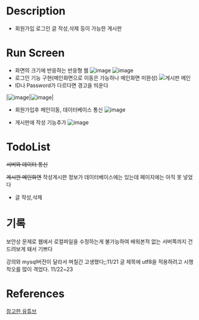 # Description
+ 회원가입 로그인 글 작성,삭제 등이 가능한 게시판

# Run Screen
+ 화면의 크기에 반응하는 반응형 웹
![image](https://user-images.githubusercontent.com/89134202/141644976-b2b70349-1869-4896-89e6-1f07f00a95e6.png)
![image](https://user-images.githubusercontent.com/89134202/141644998-c8032531-2fef-44f5-942f-5e29b26aec26.png)
+ 로그인 기능 구현(메인화면으로 이동은 가능하나 메인화면 미완성) 
![게시판 메인](https://user-images.githubusercontent.com/89134202/141775454-9a80992c-02f4-48d0-9ec4-15287ff3e2ea.GIF)
+ ID나 Password가 다르다면 경고을 띄운다

|![image](https://user-images.githubusercontent.com/89134202/141775941-03bed534-73e3-4307-9f84-80f059cb32e4.png)|![image](https://user-images.githubusercontent.com/89134202/141775995-a4de91bf-5e52-4e1d-a619-c6f037a5d22e.png)|
+ 회원가입후 메인이동, 데이터베이스 통신
![image](https://user-images.githubusercontent.com/89134202/142763440-0924b463-cb96-4b34-9a28-1b0575f63d71.png)

+ 게시판에 작성 기능추가
![image](https://user-images.githubusercontent.com/89134202/142997041-268b9dc8-e1b2-4857-963f-86f3c57d2260.png)


# TodoList
~~서버와 데이터 통신~~

~~게시판 메인화면~~ 작성게시판 정보가 데이터베이스에는 있는데 페이지에는 아직 못 넣었다

+ 글 작성,삭제

# 기록
보안상 문제로 웹에서 로컬파일을 수정하는게 불가능하여 배워본적 없는 서버쪽까지 건드려보게 돼서 기쁘다

강의와 mysql버전이 달라서 며칠간 고생했다;;11/21
글 제목에 utf8을 적용하려고 시행착오를 많이 격었다. 11/22~23
# References

[참고한 유튜브](https://www.youtube.com/watch?v=MtxFWczSFqU&list=PLRx0vPvlEmdAZv_okJzox5wj2gG_fNh_6&index=2)
